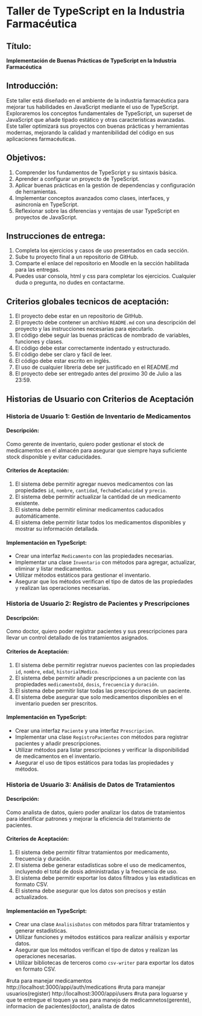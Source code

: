 
# Taller de TypeScript en la Industria Farmacéutica

## Título:
**Implementación de Buenas Prácticas de TypeScript en la Industria Farmacéutica**

## Introducción:
Este taller está diseñado en el ambiente de la industria farmacéutica para mejorar tus habilidades en JavaScript mediante el uso de TypeScript. Exploraremos los conceptos fundamentales de TypeScript, un superset de JavaScript que añade tipado estático y otras características avanzadas. Este taller optimizará sus proyectos con buenas prácticas y herramientas modernas, mejorando la calidad y mantenibilidad del código en sus aplicaciones farmacéuticas.

## Objetivos:
1. Comprender los fundamentos de TypeScript y su sintaxis básica.
2. Aprender a configurar un proyecto de TypeScript.
3. Aplicar buenas prácticas en la gestión de dependencias y configuración de herramientas.
4. Implementar conceptos avanzados como clases, interfaces, y asincronía en TypeScript.
5. Reflexionar sobre las diferencias y ventajas de usar TypeScript en proyectos de JavaScript.

## Instrucciones de entrega:
1. Completa los ejercicios y casos de uso presentados en cada sección.
2. Sube tu proyecto final a un repositorio de GitHub.
3. Comparte el enlace del repositorio en Moodle en la sección habilitada para las entregas.
4. Puedes usar consola, html y css para completar los ejercicios. Cualquier duda o pregunta, no dudes en contactarme.

## Criterios globales tecnicos de aceptación:

1. El proyecto debe estar en un repositorio de GitHub.
2. El proyecto debe contener un archivo `README.md` con una descripción del proyecto y las instrucciones necesarias para ejecutarlo.
3. El código debe seguir las buenas prácticas de nombrado de variables, funciones y clases.
4. El código debe estar correctamente indentado y estructurado.
5. El código debe ser claro y fácil de leer.
6. El código debe estar escrito en inglés.
7. El uso de cualquier libreria debe ser justificado en el README.md
8. El proyecto debe ser entregado antes del proximo 30 de Julio a las 23:59.


## Historias de Usuario con Criterios de Aceptación

### Historia de Usuario 1: Gestión de Inventario de Medicamentos

#### Descripción:
Como gerente de inventario, quiero poder gestionar el stock de medicamentos en el almacén para asegurar que siempre haya suficiente stock disponible y evitar caducidades.

#### Criterios de Aceptación:
1. El sistema debe permitir agregar nuevos medicamentos con las propiedades `id`, `nombre`, `cantidad`, `fechaDeCaducidad` y `precio`.
2. El sistema debe permitir actualizar la cantidad de un medicamento existente.
3. El sistema debe permitir eliminar medicamentos caducados automáticamente.
4. El sistema debe permitir listar todos los medicamentos disponibles y mostrar su información detallada.

#### Implementación en TypeScript:
- Crear una interfaz `Medicamento` con las propiedades necesarias.
- Implementar una clase `Inventario` con métodos para agregar, actualizar, eliminar y listar medicamentos.
- Utilizar métodos estáticos para gestionar el inventario.
- Asegurar que los métodos verifican el tipo de datos de las propiedades y realizan las operaciones necesarias.

### Historia de Usuario 2: Registro de Pacientes y Prescripciones

#### Descripción:
Como doctor, quiero poder registrar pacientes y sus prescripciones para llevar un control detallado de los tratamientos asignados.

#### Criterios de Aceptación:
1. El sistema debe permitir registrar nuevos pacientes con las propiedades `id`, `nombre`, `edad`, `historialMedico`.
2. El sistema debe permitir añadir prescripciones a un paciente con las propiedades `medicamentoId`, `dosis`, `frecuencia` y `duración`.
3. El sistema debe permitir listar todas las prescripciones de un paciente.
4. El sistema debe asegurar que solo medicamentos disponibles en el inventario pueden ser prescritos.

#### Implementación en TypeScript:
- Crear una interfaz `Paciente` y una interfaz `Prescripcion`.
- Implementar una clase `RegistroPacientes` con métodos para registrar pacientes y añadir prescripciones.
- Utilizar métodos para listar prescripciones y verificar la disponibilidad de medicamentos en el inventario.
- Asegurar el uso de tipos estáticos para todas las propiedades y métodos.

### Historia de Usuario 3: Análisis de Datos de Tratamientos

#### Descripción:
Como analista de datos, quiero poder analizar los datos de tratamientos para identificar patrones y mejorar la eficiencia del tratamiento de pacientes.

#### Criterios de Aceptación:
1. El sistema debe permitir filtrar tratamientos por medicamento, frecuencia y duración.
2. El sistema debe generar estadísticas sobre el uso de medicamentos, incluyendo el total de dosis administradas y la frecuencia de uso.
3. El sistema debe permitir exportar los datos filtrados y las estadísticas en formato CSV.
4. El sistema debe asegurar que los datos son precisos y están actualizados.

#### Implementación en TypeScript:
- Crear una clase `AnalisisDatos` con métodos para filtrar tratamientos y generar estadísticas.
- Utilizar funciones y métodos estáticos para realizar análisis y exportar datos.
- Asegurar que los métodos verifican el tipo de datos y realizan las operaciones necesarias.
- Utilizar bibliotecas de terceros como `csv-writer` para exportar los datos en formato CSV.

#ruta para manejar medicamentos 
http://localhost:3000/appi/auth/medications
#ruta para manejar usuarios(register)
http://localhost:3000/appi/users
#ruta para loguarse y que te entregue el toquen ya sea para manejo de medicamnetos(gerente), informacion de pacientes(doctor), analista de datos

